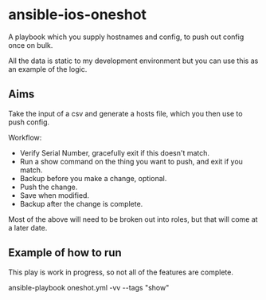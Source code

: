 # ansible-ios-oneshot

A playbook which you supply hostnames and config, to push out config once on bulk.

All the data is static to my development environment but you can use this as an example of the logic.

## Aims

Take the input of a csv and generate a hosts file, which you then use to push config.

Workflow:
 - Verify Serial Number, gracefully exit if this doesn't match.
 - Run a show command on the thing you want to push, and exit if you match.
 - Backup before you make a change, optional.
 - Push the change.
 - Save when modified.
 - Backup after the change is complete.

Most of the above will need to be broken out into roles, but that will come at a later date.

## Example of how to run
This play is work in progress, so not all of the features are complete.

ansible-playbook oneshot.yml -vv --tags "show"
